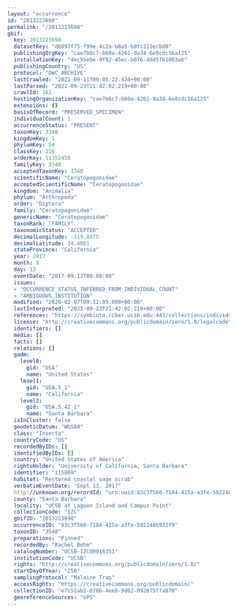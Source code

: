 ```yaml
---
layout: "occurrence"
id: "2013223698"
permalink: "/2013223698"
gbif:
  key: 2013223698
  datasetKey: "d6097f75-f99e-4c2a-b8a5-b0fc213ecbd0"
  publishingOrgKey: "cae7b6c7-669a-4261-9a34-6e8cdc16a125"
  installationKey: "4ec55ebe-9f92-45ec-b076-dd45f61003ab"
  publishingCountry: "US"
  protocol: "DWC_ARCHIVE"
  lastCrawled: "2021-09-11T09:05:22.434+00:00"
  lastParsed: "2021-09-23T21:42:02.219+00:00"
  crawlId: 161
  hostingOrganizationKey: "cae7b6c7-669a-4261-9a34-6e8cdc16a125"
  extensions: {}
  basisOfRecord: "PRESERVED_SPECIMEN"
  individualCount: 1
  occurrenceStatus: "PRESENT"
  taxonKey: 3340
  kingdomKey: 1
  phylumKey: 54
  classKey: 216
  orderKey: 11352458
  familyKey: 3340
  acceptedTaxonKey: 3340
  scientificName: "Ceratopogonidae"
  acceptedScientificName: "Ceratopogonidae"
  kingdom: "Animalia"
  phylum: "Arthropoda"
  order: "Diptera"
  family: "Ceratopogonidae"
  genericName: "Ceratopogonidae"
  taxonRank: "FAMILY"
  taxonomicStatus: "ACCEPTED"
  decimalLongitude: -119.8475
  decimalLatitude: 34.4081
  stateProvince: "California"
  year: 2017
  month: 9
  day: 13
  eventDate: "2017-09-13T00:00:00"
  issues:
  - "OCCURRENCE_STATUS_INFERRED_FROM_INDIVIDUAL_COUNT"
  - "AMBIGUOUS_INSTITUTION"
  modified: "2020-02-07T09:32:05.000+00:00"
  lastInterpreted: "2021-09-23T21:42:02.219+00:00"
  references: "https://symbiota.ccber.ucsb.edu:443/collections/individual/index.php?occid=115809"
  license: "http://creativecommons.org/publicdomain/zero/1.0/legalcode"
  identifiers: []
  media: []
  facts: []
  relations: []
  gadm:
    level0:
      gid: "USA"
      name: "United States"
    level1:
      gid: "USA.5_1"
      name: "California"
    level2:
      gid: "USA.5.42_1"
      name: "Santa Barbara"
  isInCluster: false
  geodeticDatum: "WGS84"
  class: "Insecta"
  countryCode: "US"
  recordedByIDs: []
  identifiedByIDs: []
  country: "United States of America"
  rightsHolder: "University of California, Santa Barbara"
  identifier: "115809"
  habitat: "Restored coastal sage scrub"
  verbatimEventDate: "Sept 13, 2017"
  http://unknown.org/recordId: "urn:uuid:83c3f560-7104-415a-a3fe-592248b932f9"
  county: "Santa Barbara"
  locality: "UCSB at Lagoon Island and Campus Point"
  collectionCode: "IZC"
  gbifID: "2013223698"
  occurrenceID: "83c3f560-7104-415a-a3fe-592248b932f9"
  taxonID: "3548"
  preparations: "Pinned"
  recordedBy: "Rachel Behm"
  catalogNumber: "UCSB-IZC00018351"
  institutionCode: "UCSB"
  rights: "http://creativecommons.org/publicdomain/zero/1.0/"
  startDayOfYear: "256"
  samplingProtocol: "Malaise Trap"
  accessRights: "https://creativecommons.org/publicdomain/"
  collectionID: "e7c51ab1-870b-4ee8-9d62-092875ffa870"
  georeferenceSources: "GPS"
---
```

